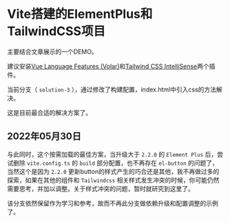 # Vite搭建的ElementPlus和TailwindCSS项目

主要结合文章展示的一个DEMO。

建议安装[Vue Language Features (Volar)](https://marketplace.visualstudio.com/items?itemName=johnsoncodehk.volar)和[Tailwind CSS IntelliSense](https://marketplace.visualstudio.com/items?itemName=bradlc.vscode-tailwindcss)两个插件。

当前分支（ `solution-3` ），通过修改了构建配置，index.html中引入css的方法解决。

这是目前最合适的解决方案了。

## 2022年05月30日

与此同时，这个按需加载的最佳方案，当升级大于 `2.2.0` 的 `Element Plus` 后，尝试删除 `vite.config.ts` 的 `build` 部分配置，也不再存在 `el-button` 的问题了，当然这个是因为 `2.2.0` 更新button的样式产生的巧合还是其他，我不再做过多的探索，如果在其他的组件和 `Tailwindcss` 相关样式发生冲突的时候，你可能仍然需要思考，并加以调整。关于样式冲突的问题，暂时就研究到这里了。

该分支依然保留作为学习和参考，故而不再此分支做依赖升级和配置调整的示例了。
